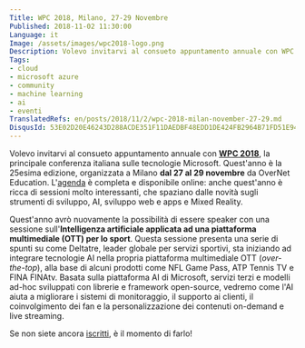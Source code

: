```yaml
---
Title: WPC 2018, Milano, 27-29 Novembre
Published: 2018-11-02 11:30:00
Language: it
Image: /assets/images/wpc2018-logo.png
Description: Volevo invitarvi al consueto appuntamento annuale con WPC 2018, la principale conferenza italiana sulle tecnologie Microsoft. Quest'anno è la 25esima edizione, organizzata a Milano dal 27 al 29 novembre da OverNet Education. L'agenda è completa e disponibile online. Anche quest'anno è ricca di sessioni molto interessanti, che spaziano dalle novità sugli strumenti di sviluppo, AI, sviluppo web e apps e Mixed Reality.
Tags:
- cloud
- microsoft azure
- community
- machine learning
- ai
- eventi
TranslatedRefs: en/posts/2018/11/2/wpc-2018-milan-november-27-29.md
DisqusId: 53E02D20E46243D288ACDE351F11DAEDBF48EDD1DE424FB2964B71FD51E943F7
---
```

Volevo invitarvi al consueto appuntamento annuale con **<a href="https://www.wpc2018.it/cms/it-IT/Home" target="_blank">WPC 2018</a>**, la principale conferenza italiana sulle tecnologie Microsoft. Quest'anno &egrave; la 25esima edizione, organizzata a Milano **dal 27 al 29 novembre** da OverNet Education. L'<a href="https://www.wpc2018.it/cms/it-IT/Sessioni" target="_blank">agenda</a> &egrave; completa e disponibile online: anche quest'anno &egrave; ricca di sessioni molto interessanti, che spaziano dalle novit&agrave; sugli strumenti di sviluppo, AI, sviluppo web e apps e Mixed Reality.

Quest'anno avr&ograve; nuovamente la possibilità di essere speaker con una sessione sull'**Intelligenza artificiale applicata ad una piattaforma multimediale (OTT) per lo sport**. Questa sessione presenta una serie di spunti su come Deltatre, leader globale per servizi sportivi, sta iniziando ad integrare tecnologie AI nella propria piattaforma multimediale OTT (*over-the-top*), alla base di alcuni prodotti come NFL Game Pass, ATP Tennis TV e FINA FINAtv. Basata sulla piattaforma AI di Microsoft, servizi terzi e modelli ad-hoc sviluppati con librerie e framework open-source, vedremo come l'AI aiuta a migliorare i sistemi di monitoraggio, il supporto ai clienti, il coinvolgimento dei fan e la personalizzazione dei contenuti on-demand e live streaming.

Se non siete ancora <a href="https://www.wpc2018.it/cms/it-IT/RegistrationPage" target="_blank">iscritti</a>, è il momento di farlo!
